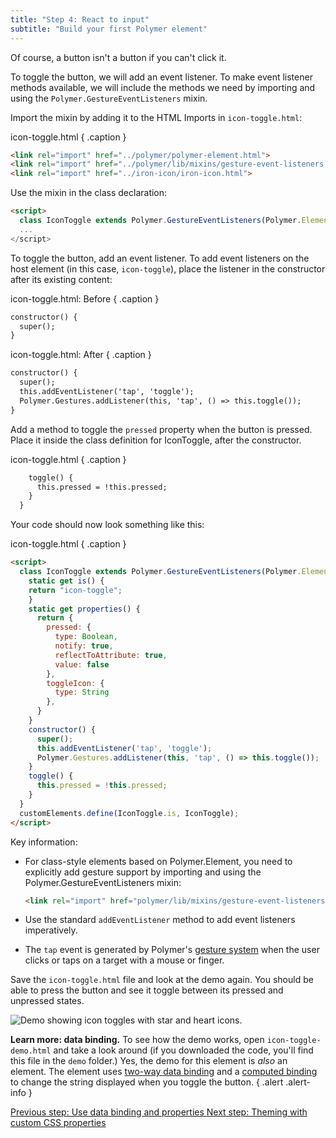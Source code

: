 ```yaml
---
title: "Step 4: React to input"
subtitle: "Build your first Polymer element"
---
```


Of course, a button isn't a button if you can't click it. 

To toggle the button, we will add an event listener. To make event listener methods available, we will include the methods we need by importing and using the `Polymer.GestureEventListeners` mixin. 

Import the mixin by adding it to the HTML Imports in `icon-toggle.html`:
 
 icon-toggle.html { .caption }
 
```html
<link rel="import" href="../polymer/polymer-element.html">
<link rel="import" href="../polymer/lib/mixins/gesture-event-listeners.html">
<link rel="import" href="../iron-icon/iron-icon.html">
```

Use the mixin in the class declaration: 

```html
<script>
  class IconToggle extends Polymer.GestureEventListeners(Polymer.Element) {
  ...
</script>
```

To toggle the button, add an event listener. To add event listeners on the host element (in this
case, `icon-toggle`), place the listener in the constructor after its existing content:

icon-toggle.html: Before { .caption }

```html
constructor() {
  super();
}
```

  icon-toggle.html: After { .caption }

```html
constructor() {
  super();
  this.addEventListener('tap', 'toggle');
  Polymer.Gestures.addListener(this, 'tap', () => this.toggle());
}
```

Add a method to toggle the `pressed` property when the button is pressed. Place it inside the class definition for IconToggle, after the constructor.

icon-toggle.html { .caption }

```html
    toggle() {
      this.pressed = !this.pressed;
    }
  }
```  

Your code should now look something like this:

icon-toggle.html { .caption }

```html
<script>
  class IconToggle extends Polymer.GestureEventListeners(Polymer.Element) {
    static get is() {
    return "icon-toggle";
    }
    static get properties() {
      return {
        pressed: {
          type: Boolean,
          notify: true,
          reflectToAttribute: true,
          value: false
        },
        toggleIcon: {
          type: String
        },
      }
    }
    constructor() {
      super();
      this.addEventListener('tap', 'toggle');
      Polymer.Gestures.addListener(this, 'tap', () => this.toggle());
    }
    toggle() {
      this.pressed = !this.pressed;
    }
  }
  customElements.define(IconToggle.is, IconToggle);
</script>
```

Key information:

*   For class-style elements based on Polymer.Element, you need to explicitly add gesture support by importing and using the Polymer.GestureEventListeners mixin:

    ```html
    <link rel="import" href="polymer/lib/mixins/gesture-event-listeners.html">
    ````

*   Use the standard `addEventListener` method to add event listeners imperatively.

*   The `tap` event is generated by Polymer's [gesture system](/2.0/docs/devguide/gesture-events)
    when the user clicks or taps on a target with a mouse or finger.

Save the `icon-toggle.html` file and look at the demo again. You should be able to press the button and see it
toggle between its pressed and unpressed states.

<img src="/images/2.0/first-element/databound-toggles.png" alt="Demo showing icon toggles with star and heart icons.">

**Learn more: data binding.** To see how the demo works, open `icon-toggle-demo.html`
and take a look around (if you downloaded the code, you'll find this file in the `demo` folder.)
Yes, the demo for this element is _also_ an element. The
element uses <a href="/2.0/docs/devguide/data-binding#two-way-bindings">two-way
data binding</a> and a <a href="/2.0/docs/devguide/data-binding#annotated-computed">computed
binding</a> to change the string displayed when you toggle the button.
{ .alert .alert-info }

<a class="blue-button" href="step-3">
  Previous step: Use data binding and properties
</a>

<a class="blue-button" href="step-5">
  Next step: Theming with custom CSS properties
</a>
